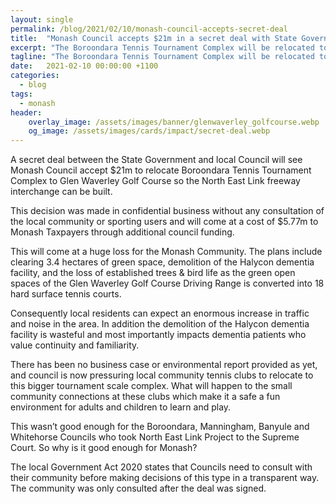 ```yaml
---
layout: single
permalink: /blog/2021/02/10/monash-council-accepts-secret-deal
title:  "Monash Council accepts $21m in a secret deal with State Government."
excerpt: "The Boroondara Tennis Tournament Complex will be relocated to Glen Waverley Golf Course."
tagline: "The Boroondara Tennis Tournament Complex will be relocated to Glen Waverley Golf Course."
date:   2021-02-10 00:00:00 +1100
categories:
  - blog
tags:
  - monash
header:
    overlay_image: /assets/images/banner/glenwaverley_golfcourse.webp
    og_image: /assets/images/cards/impact/secret-deal.webp
---
```


A secret deal between the State Government and local Council will see Monash Council accept $21m to relocate Boroondara Tennis Tournament Complex to Glen Waverley Golf Course so the North East Link freeway interchange can be built.

This decision was made in confidential business without any consultation of the local community or sporting users and will come at a cost of $5.77m to Monash Taxpayers through additional council funding.

This will come at a huge loss for the Monash Community. The plans include clearing 3.4 hectares of green space, demolition of the Halycon dementia facility, and the loss of established trees & bird life as the green open spaces of the Glen Waverley Golf Course Driving Range is converted into 18 hard surface tennis courts.

Consequently local residents can expect an enormous increase in traffic and noise in the area. In addition the demolition of the Halycon dementia facility is wasteful and most importantly impacts dementia patients who value continuity and familiarity.

There has been no business case or environmental report provided as yet, and council is now pressuring local community tennis clubs to relocate to this bigger tournament scale complex. What will happen to the small community connections at these clubs which make it a safe a fun environment for adults and children to learn and play.

This wasn’t good enough for the Boroondara, Manningham, Banyule and Whitehorse Councils who took North East Link Project to the Supreme Court.  So why is it good enough for Monash?

The local Government Act 2020 states that Councils need to consult with their community before making decisions of this type in a transparent way.  The community was only consulted after the deal was signed.

